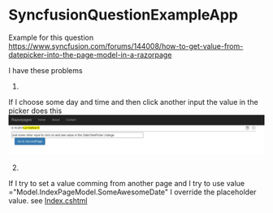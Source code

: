 # SyncfusionQuestionExampleApp
Example for this question https://www.syncfusion.com/forums/144008/how-to-get-value-from-datepicker-into-the-page-model-in-a-razorpage

I have these problems

1. 
If I choose some day and time and then click another input the value in the picker does this
![alt text](https://github.com/sturlath/SyncfusionQuestionExampleApp/blob/master/Razorpages/Resources/DateTextFormat.JPG)

2. 
If I try to set a value comming from another page and I try to use value ="Model.IndexPageModel.SomeAwesomeDate" I override the placeholder value.
see [Index.cshtml](https://github.com/sturlath/SyncfusionQuestionExampleApp/blob/e48156fdcd673b912e5137d5da340b1a16627a35/Razorpages/Pages/Index.cshtml#L10)

